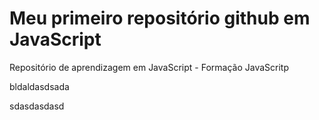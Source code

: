 # Meu primeiro repositório github em JavaScript
Repositório de aprendizagem em JavaScript - Formação JavaScritp


bldaldasdsada


sdasdasdasd
